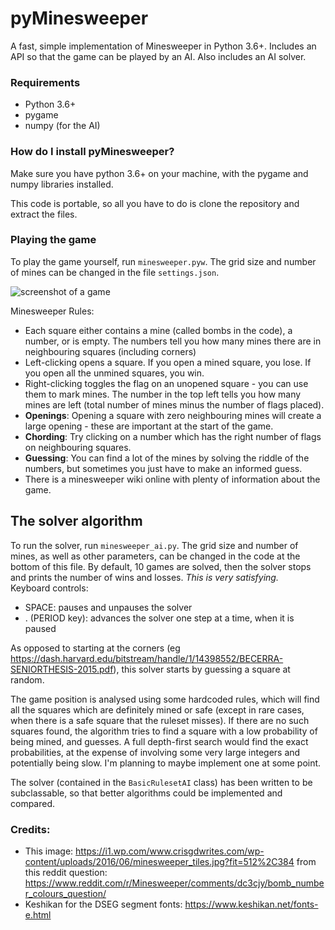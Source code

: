 # pyMinesweeper
A fast, simple implementation of Minesweeper in Python 3.6+.
Includes an API so that the game can be played by an AI.
Also includes an AI solver.

### Requirements
- Python 3.6+
- pygame
- numpy (for the AI)

### How do I install pyMinesweeper?

Make sure you have python 3.6+ on your machine, with the pygame and numpy libraries installed.

This code is portable, so all you have to do is clone the repository and extract the files.

### Playing the game
To play the game yourself, run `minesweeper.pyw`. The grid size and number of mines can be changed in the file `settings.json`.

![screenshot of a game](https://raw.githubusercontent.com/impal0r/pyMinesweeper/main/images/Capture1.png)

Minesweeper Rules:
 - Each square either contains a mine (called bombs in the code), a number, or is empty. The numbers tell you how many mines there are in neighbouring squares (including corners)
 - Left-clicking opens a square. If you open a mined square, you lose. If you open all the unmined squares, you win.
 - Right-clicking toggles the flag on an unopened square - you can use them to mark mines. The number in the top left tells you how many mines are left (total number of mines minus the number of flags placed).
 - **Openings**: Opening a square with zero neighbouring mines will create a large opening - these are important at the start of the game.
 - **Chording**: Try clicking on a number which has the right number of flags on neighbouring squares.
 - **Guessing**: You can find a lot of the mines by solving the riddle of the numbers, but sometimes you just have to make an informed guess.
 - There is a minesweeper wiki online with plenty of information about the game.

## The solver algorithm
To run the solver, run `minesweeper_ai.py`. The grid size and number of mines, as well as other parameters, can be changed in the code at the bottom of this file. By default, 10 games are solved, then the solver stops and prints the number of wins and losses. *This is very satisfying.*    
Keyboard controls:
 - SPACE: pauses and unpauses the solver
 - . (PERIOD key): advances the solver one step at a time, when it is paused

As opposed to starting at the corners (eg https://dash.harvard.edu/bitstream/handle/1/14398552/BECERRA-SENIORTHESIS-2015.pdf), this solver starts by guessing a square at random.

The game position is analysed using some hardcoded rules, which will find all the squares which are definitely mined or safe (except in rare cases, when there is a safe square that the ruleset misses). If there are no such squares found, the algorithm tries to find a square with a low probability of being mined, and guesses. A full depth-first search would find the exact probabilities, at the expense of involving some very large integers and potentially being slow. I'm planning to maybe implement one at some point.

The solver (contained in the `BasicRulesetAI` class) has been written to be subclassable, so that better algorithms could be implemented and compared.

### Credits:
 - This image: https://i1.wp.com/www.crisgdwrites.com/wp-content/uploads/2016/06/minesweeper_tiles.jpg?fit=512%2C384
   from this reddit question: https://www.reddit.com/r/Minesweeper/comments/dc3cjy/bomb_number_colours_question/
 - Keshikan for the DSEG segment fonts: https://www.keshikan.net/fonts-e.html
